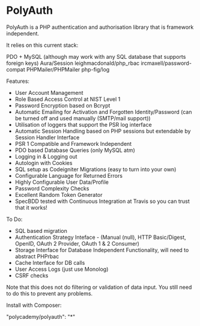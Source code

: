 PolyAuth
=========

PolyAuth is a PHP authentication and authorisation library that is framework independent.

It relies on this current stack:

PDO + MySQL (although may work with any SQL database that supports foreign keys)
Aura/Session
leighmacdonald/php_rbac
ircmaxell/password-compat
PHPMailer/PHPMailer
php-fig/log

Features:

- User Account Management
- Role Based Access Control at NIST Level 1
- Password Encryption based on Bcrypt
- Automatic Emailing for Activation and Forgotten Identity/Password (can be turned off and used manually (SMTP/mail support))
- Utilisation of loggers that support the PSR log interface
- Automatic Session Handling based on PHP sessions but extendable by Session Handler Interface
- PSR 1 Compatible and Framework Independent
- PDO based Database Queries (only MySQL atm)
- Logging in & Logging out
- Autologin with Cookies
- SQL setup as Codeigniter Migrations (easy to turn into your own)
- Configurable Language for Returned Errors
- Highly Configurable User Data/Profile
- Password Complexity Checks
- Excellent Random Token Generator
- SpecBDD tested with Continuous Integration at Travis so you can trust that it works!

To Do:

- SQL based migration
- Authentication Strategy Inteface - (Manual (null), HTTP Basic/Digest, OpenID, OAuth 2 Provider, OAuth 1 & 2 Consumer)
- Storage Interface for Database Independent Functionality, will need to abstract PHPrbac
- Cache Interface for DB calls
- User Access Logs (just use Monolog)
- CSRF checks

Note that this does not do filtering or validation of data input. You still need to do this to prevent any problems.

Install with Composer:

"polycademy/polyauth": "*"